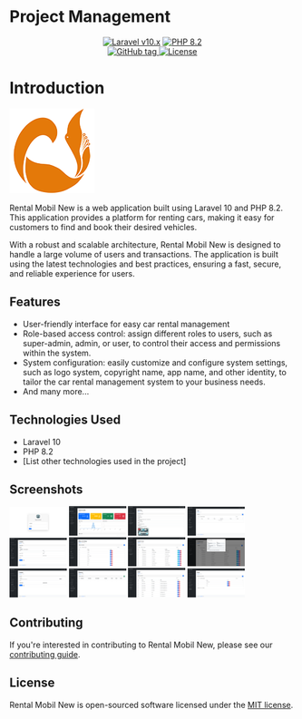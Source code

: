 # Project Management

<p align="center">
    <a href="https://laravel.com"><img alt="Laravel v10.x" src="https://img.shields.io/badge/Laravel-v10.x-FF2D20?style=for-the-badge&logo=laravel"></a>
    <a href="https://php.net"><img alt="PHP 8.2" src="https://img.shields.io/badge/PHP-8.2-777BB4?style=for-the-badge&logo=php"></a>
    <br/>
    <a href="https://github.com/omeans-team/rental-mobil-new/releases/">
        <img src="https://img.shields.io/github/tag/omeans-team/rental-mobil-new?include_prereleases=&sort=semver&color=blue&style=for-the-badge" alt="GitHub tag">
    </a>
    <a href="#license">
        <img src="https://img.shields.io/badge/License-MIT-blue?style=for-the-badge" alt="License">
    </a>
</p>

# Introduction

![logo](logo_150.png)

Rental Mobil New is a web application built using Laravel 10 and PHP 8.2. This application provides a platform for renting cars, making it easy for customers to find and book their desired vehicles.

With a robust and scalable architecture, Rental Mobil New is designed to handle a large volume of users and transactions. The application is built using the latest technologies and best practices, ensuring a fast, secure, and reliable experience for users.

## Features

* User-friendly interface for easy car rental management
* Role-based access control: assign different roles to users, such as super-admin, admin, or user, to control their access and permissions within the system.
* System configuration: easily customize and configure system settings, such as logo system, copyright name, app name, and other identity, to tailor the car rental management system to your business needs.
* And many more...

## Technologies Used

* Laravel 10
* PHP 8.2
* [List other technologies used in the project]
 
## Screenshots

<div>
    <img src="github-contents/1.png" width="20%"></img> 
    <img src="github-contents/2.png" width="20%"></img> 
    <img src="github-contents/3.png" width="20%"></img> 
    <img src="github-contents/4.png" width="20%"></img> 
    <img src="github-contents/5.png" width="20%"></img> 
    <img src="github-contents/6.png" width="20%"></img> 
    <img src="github-contents/7.png" width="20%"></img> 
    <img src="github-contents/8.png" width="20%"></img> 
    <img src="github-contents/9.png" width="20%"></img> 
    <img src="github-contents/10.png" width="20%"></img> 
    <img src="github-contents/11.png" width="20%"></img> 
    <img src="github-contents/12.png" width="20%"></img> 
</div>


## Contributing

If you're interested in contributing to Rental Mobil New, please see our [contributing guide](CONTRIBUTING.md).

## License

Rental Mobil New is open-sourced software licensed under the [MIT license](https://opensource.org/licenses/MIT).
